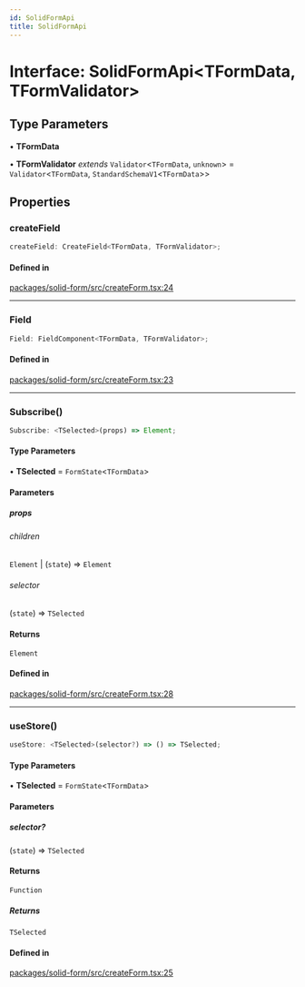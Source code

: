 ```yaml
---
id: SolidFormApi
title: SolidFormApi
---
```


# Interface: SolidFormApi\<TFormData, TFormValidator\>

## Type Parameters

• **TFormData**

• **TFormValidator** *extends* `Validator`\<`TFormData`, `unknown`\> = `Validator`\<`TFormData`, `StandardSchemaV1`\<`TFormData`\>\>

## Properties

### createField

```ts
createField: CreateField<TFormData, TFormValidator>;
```

#### Defined in

[packages/solid-form/src/createForm.tsx:24](https://github.com/TanStack/form/blob/main/packages/solid-form/src/createForm.tsx#L24)

***

### Field

```ts
Field: FieldComponent<TFormData, TFormValidator>;
```

#### Defined in

[packages/solid-form/src/createForm.tsx:23](https://github.com/TanStack/form/blob/main/packages/solid-form/src/createForm.tsx#L23)

***

### Subscribe()

```ts
Subscribe: <TSelected>(props) => Element;
```

#### Type Parameters

• **TSelected** = `FormState`\<`TFormData`\>

#### Parameters

##### props

###### children

`Element` \| (`state`) => `Element`

###### selector

(`state`) => `TSelected`

#### Returns

`Element`

#### Defined in

[packages/solid-form/src/createForm.tsx:28](https://github.com/TanStack/form/blob/main/packages/solid-form/src/createForm.tsx#L28)

***

### useStore()

```ts
useStore: <TSelected>(selector?) => () => TSelected;
```

#### Type Parameters

• **TSelected** = `FormState`\<`TFormData`\>

#### Parameters

##### selector?

(`state`) => `TSelected`

#### Returns

`Function`

##### Returns

`TSelected`

#### Defined in

[packages/solid-form/src/createForm.tsx:25](https://github.com/TanStack/form/blob/main/packages/solid-form/src/createForm.tsx#L25)
